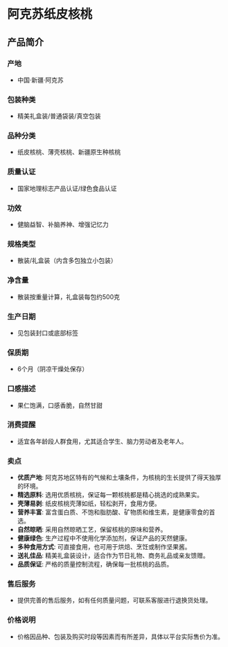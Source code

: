 # 阿克苏纸皮核桃

## 产品简介

### 产地
- 中国·新疆·阿克苏

### 包装种类
- 精美礼盒装/普通袋装/真空包装

### 品种分类
- 纸皮核桃、薄壳核桃、新疆原生种核桃

### 质量认证
- 国家地理标志产品认证/绿色食品认证

### 功效
- 健脑益智、补脑养神、增强记忆力

### 规格类型
- 散装/礼盒装（内含多包独立小包装）

### 净含量
- 散装按重量计算，礼盒装每包约500克

### 生产日期
- 见包装封口或底部标签

### 保质期
- 6个月（阴凉干燥处保存）

### 口感描述
- 果仁饱满，口感香脆，自然甘甜

### 消费提醒
- 适宜各年龄段人群食用，尤其适合学生、脑力劳动者及老年人。

### 卖点
- **优质产地**: 阿克苏地区特有的气候和土壤条件，为核桃的生长提供了得天独厚的环境。
- **精选原料**: 选用优质核桃，保证每一颗核桃都是精心挑选的成熟果实。
- **壳薄易剥**: 纸皮核桃壳薄如纸，轻松剥开，食用方便。
- **营养丰富**: 富含蛋白质、不饱和脂肪酸、矿物质和维生素，是健康零食的首选。
- **自然晾晒**: 采用自然晾晒工艺，保留核桃的原味和营养。
- **健康绿色**: 生产过程中不使用化学添加剂，保证产品的天然健康。
- **多种食用方式**: 可直接食用，也可用于烘焙、烹饪或制作坚果酱。
- **送礼佳品**: 精美礼盒装设计，适合作为节日礼物、商务礼品或亲友馈赠。
- **品质保证**: 严格的质量控制流程，确保每一批核桃的品质。

### 售后服务
- 提供完善的售后服务，如有任何质量问题，可联系客服进行退换货处理。

### 价格说明
- 价格因品种、包装及购买时段等因素而有所差异，具体以平台实际售价为准。
